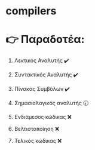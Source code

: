 # compilers

# :point_right: Παραδοτέα:

1. Λεκτικός Αναλυτής :heavy_check_mark:

2. Συντακτικός Αναλυτής :heavy_check_mark:

3. Πίνακας Συμβόλων :heavy_check_mark:

4. Σημασιολογικός αναλυτής :clock930:

5. Ενδιάμεσος κώδικας :x:

6. Βελτιστοποίηση :x:

7. Τελικός κώδικας :x:
